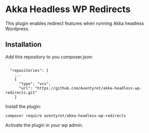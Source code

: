 # Akka Headless WP Redirects

This plugin enables redirect features when running Akka headless Wordpress.

## Installation

Add this repository to you composer.json:

```

  "repositories": [
    ...
    {
      "type": "vcs",
      "url": "https://github.com/Aventyret/akka-headless-wp-redirects.git"
    }
```

Install the plugin:

```
composer require aventyret/akka-headless-wp-redirects
```

Activate the plugin in your wp admin.
